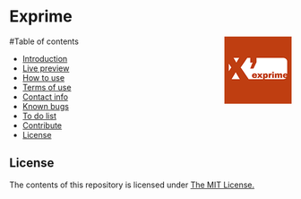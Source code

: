 # Exprime
<img src="public_html/icons/apple-touch-icon-120x120.png" alt="Exprime.org" title="exprime.org" align="right">
#Table of contents

- [Introduction](#T)
- [Live preview](#T)
- [How to use](#T)
- [Terms of use](#T)
- [Contact info](#T)
- [Known bugs](#T)
- [To do list](#T)
- [Contribute](#T)
- [License](#license)

## <a name="license"></a>License

The contents of this repository is licensed under [The MIT License.](https://opensource.org/licenses/MIT)

